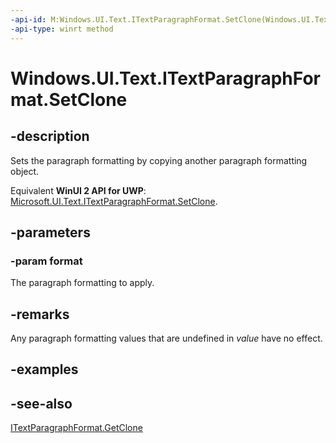 ```yaml
---
-api-id: M:Windows.UI.Text.ITextParagraphFormat.SetClone(Windows.UI.Text.ITextParagraphFormat)
-api-type: winrt method
---
```


<!-- Method syntax
public void SetClone(Windows.UI.Text.ITextParagraphFormat format)
-->

# Windows.UI.Text.ITextParagraphFormat.SetClone

## -description
Sets the paragraph formatting by copying another paragraph formatting object.

Equivalent **WinUI 2 API for UWP**: [Microsoft.UI.Text.ITextParagraphFormat.SetClone](/windows/winui/api/microsoft.ui.text.itextparagraphformat.setclone).

## -parameters
### -param format
The paragraph formatting to apply.

## -remarks
Any paragraph formatting values that are undefined in *value* have no effect.

## -examples

## -see-also
[ITextParagraphFormat.GetClone](itextparagraphformat_getclone_1591167677.md)

